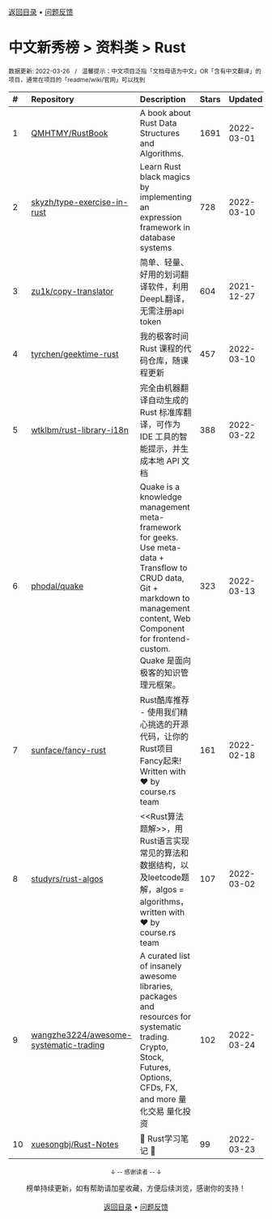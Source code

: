<a href="https://gitee.com/GrowingGit/GitHub-Chinese-Top-Charts#github中文排行榜">返回目录</a> • <a href="/content/docs/feedback.md">问题反馈</a>

# 中文新秀榜 > 资料类 > Rust
<sub>数据更新: 2022-03-26&nbsp;&nbsp;&nbsp;/&nbsp;&nbsp;&nbsp;温馨提示：中文项目泛指「文档母语为中文」OR「含有中文翻译」的项目，通常在项目的「readme/wiki/官网」可以找到</sub>

|#|Repository|Description|Stars|Updated|Created|
|:-|:-|:-|:-|:-|:-|
|1|[QMHTMY/RustBook](https://github.com/QMHTMY/RustBook)|A book about Rust Data Structures and Algorithms.|1691|2022-03-01|2021-04-24|
|2|[skyzh/type-exercise-in-rust](https://github.com/skyzh/type-exercise-in-rust)|Learn Rust black magics by implementing an expression framework in database systems|728|2022-03-10|2022-01-20|
|3|[zu1k/copy-translator](https://github.com/zu1k/copy-translator)|简单、轻量、好用的划词翻译软件，利用DeepL翻译，无需注册api token|604|2021-12-27|2021-07-28|
|4|[tyrchen/geektime-rust](https://github.com/tyrchen/geektime-rust)|我的极客时间 Rust 课程的代码仓库，随课程更新|457|2022-03-10|2021-08-17|
|5|[wtklbm/rust-library-i18n](https://github.com/wtklbm/rust-library-i18n)|完全由机器翻译自动生成的 Rust 标准库翻译，可作为 IDE 工具的智能提示，并生成本地 API 文档|388|2022-03-22|2021-04-20|
|6|[phodal/quake](https://github.com/phodal/quake)|Quake is a knowledge management meta-framework for geeks. Use meta-data + Transflow to CRUD data,  Git + markdown to management content, Web Component for frontend-custom. Quake 是面向极客的知识管理元框架。|323|2022-03-13|2021-11-17|
|7|[sunface/fancy-rust](https://github.com/sunface/fancy-rust)|Rust酷库推荐 - 使用我们精心挑选的开源代码，让你的Rust项目Fancy起来!    Written with ❤️ by course.rs team|161|2022-02-18|2021-12-29|
|8|[studyrs/rust-algos](https://github.com/studyrs/rust-algos)|<<Rust算法题解>>，用Rust语言实现常见的算法和数据结构，以及leetcode题解，algos = algorithms，written with ❤️ by course.rs team|107|2022-03-02|2021-12-02|
|9|[wangzhe3224/awesome-systematic-trading](https://github.com/wangzhe3224/awesome-systematic-trading)|A curated list of insanely awesome libraries, packages and resources for systematic trading. Crypto, Stock, Futures, Options, CFDs, FX, and more   量化交易   量化投资|102|2022-03-24|2021-12-11|
|10|[xuesongbj/Rust-Notes](https://github.com/xuesongbj/Rust-Notes)| 🦀️  Rust学习笔记 📖  |99|2022-03-23|2021-05-10|

<div align="center">
    <p><sub>↓ -- 感谢读者 -- ↓</sub></p>
    榜单持续更新，如有帮助请加星收藏，方便后续浏览，感谢你的支持！
</div>

<br/>

<div align="center"><a href="https://gitee.com/GrowingGit/GitHub-Chinese-Top-Charts#github中文排行榜">返回目录</a> • <a href="/content/docs/feedback.md">问题反馈</a></div>
